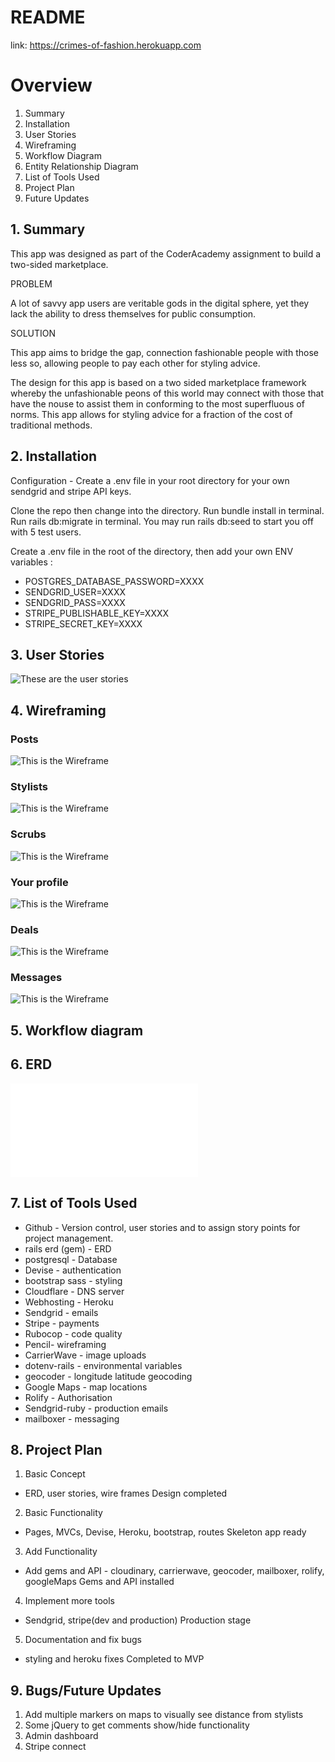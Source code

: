 # README

link: https://crimes-of-fashion.herokuapp.com

# Overview

1. Summary
2. Installation
3. User Stories
4. Wireframing
5. Workflow Diagram
6. Entity Relationship Diagram
7. List of Tools Used
8. Project Plan
9. Future Updates

## 1. Summary
This app was designed as part of the CoderAcademy assignment to build a two-sided marketplace.

PROBLEM

A lot of savvy app users are veritable gods in the digital sphere, yet they lack the ability to dress themselves for public consumption.

SOLUTION

This app aims to bridge the gap, connection fashionable people with those less so, allowing people to pay each other for styling advice.

The design for this app is based on a two sided marketplace framework whereby the unfashionable peons of this world may connect with those that have the nouse to assist them in conforming to the most superfluous of norms. This app allows for styling advice for a fraction of the cost of traditional methods.

## 2. Installation

Configuration - Create a .env file in your root directory for your own sendgrid and stripe API keys.

Clone the repo then change into the directory.
Run bundle install in terminal.
Run rails db:migrate in terminal.
You may run rails db:seed to start you off with 5 test users.

Create a .env file in the root of the directory, then add your own ENV variables :

- POSTGRES_DATABASE_PASSWORD=XXXX
- SENDGRID_USER=XXXX
- SENDGRID_PASS=XXXX
- STRIPE_PUBLISHABLE_KEY=XXXX
- STRIPE_SECRET_KEY=XXXX

## 3. User Stories

![These are the user stories](app/assets/images/Style_user_stories.png)


## 4. Wireframing

### Posts

![This is the Wireframe](app/assets/images/Style_app_wireframes/posts.png)

### Stylists

![This is the Wireframe](app/assets/images/Style_app_wireframes/stylists.png)

### Scrubs

![This is the Wireframe](app/assets/images/Style_app_wireframes/scrubs.png)

### Your profile

![This is the Wireframe](app/assets/images/Style_app_wireframes/your_profile.png)

### Deals

![This is the Wireframe](app/assets/images/Style_app_wireframes/deals.png)

### Messages

![This is the Wireframe](app/assets/images/Style_app_wireframes/messages.png)


## 5. Workflow diagram

## 6. ERD

![This is the ERD (its a PDF dude?!)](app/assets/images/erd.pdf)


## 7. List of Tools Used

- Github - Version control, user stories and to assign story points for project management.
- rails erd (gem) - ERD
- postgresql - Database
- Devise - authentication
- bootstrap sass - styling
- Cloudflare - DNS server
- Webhosting - Heroku
- Sendgrid - emails
- Stripe - payments
- Rubocop - code quality
- Pencil- wireframing
- CarrierWave - image uploads
- dotenv-rails - environmental variables
- geocoder - longitude latitude geocoding
- Google Maps - map locations
- Rolify - Authorisation
- Sendgrid-ruby - production emails
- mailboxer - messaging

## 8. Project Plan

1. Basic Concept
  - ERD, user stories, wire frames
  Design completed

2. Basic Functionality
  - Pages, MVCs, Devise, Heroku, bootstrap, routes
Skeleton app ready

3. Add Functionality
  - Add gems and API - cloudinary, carrierwave, geocoder, mailboxer, rolify, googleMaps
Gems and API installed

4. Implement more tools
  - Sendgrid, stripe(dev and production)
Production stage

5. Documentation and fix bugs
 - styling and heroku fixes
Completed to MVP

## 9. Bugs/Future Updates

1. Add multiple markers on maps to visually see distance from stylists
2. Some jQuery to get comments show/hide functionality
3. Admin dashboard
4. Stripe connect



